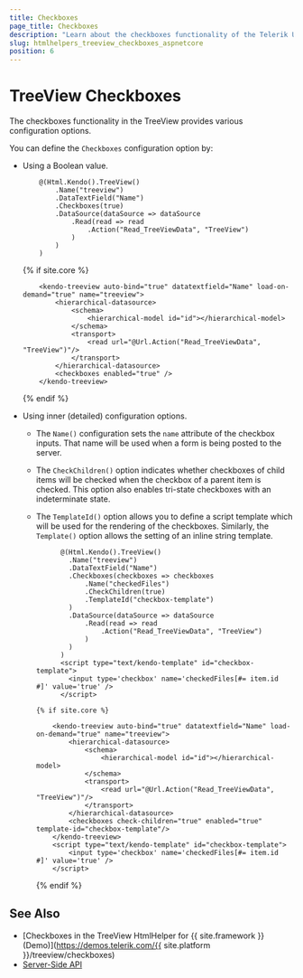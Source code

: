 ```yaml
---
title: Checkboxes
page_title: Checkboxes
description: "Learn about the checkboxes functionality of the Telerik UI TreeView component for {{ site.framework }}."
slug: htmlhelpers_treeview_checkboxes_aspnetcore
position: 6
---
```


# TreeView Checkboxes

The checkboxes functionality in the TreeView provides various configuration options.

You can define the `Checkboxes` configuration option by:

* Using a Boolean value.

    ```HtmlHelper
        @(Html.Kendo().TreeView()
            .Name("treeview")
            .DataTextField("Name")
            .Checkboxes(true)
            .DataSource(dataSource => dataSource
                .Read(read => read
                    .Action("Read_TreeViewData", "TreeView")
                )
            )
        )
    ```
    {% if site.core %}
    ```TagHelper
        <kendo-treeview auto-bind="true" datatextfield="Name" load-on-demand="true" name="treeview">
            <hierarchical-datasource>
                <schema>
                    <hierarchical-model id="id"></hierarchical-model>
                </schema>
                <transport>
                    <read url="@Url.Action("Read_TreeViewData", "TreeView")"/>
                </transport>
            </hierarchical-datasource>
            <checkboxes enabled="true" />
        </kendo-treeview>
    ```
    {% endif %}

* Using inner (detailed) configuration options.
  * The `Name()` configuration sets the `name` attribute of the checkbox inputs. That name will be used when a form is being posted to the server.
  * The `CheckChildren()` option indicates whether checkboxes of child items will be checked when the checkbox of a parent item is checked. This option also enables tri-state checkboxes with an indeterminate state.
  * The `TemplateId()` option allows you to define a script template which will be used for the rendering of the checkboxes. Similarly, the `Template()` option allows the setting of an inline string template.

    ```HtmlHelper
          @(Html.Kendo().TreeView()
            .Name("treeview")
            .DataTextField("Name")
            .Checkboxes(checkboxes => checkboxes
                .Name("checkedFiles")
                .CheckChildren(true)
                .TemplateId("checkbox-template")
            )
            .DataSource(dataSource => dataSource
                .Read(read => read
                    .Action("Read_TreeViewData", "TreeView")
                )
            )
          )          
          <script type="text/kendo-template" id="checkbox-template">
            <input type='checkbox' name='checkedFiles[#= item.id #]' value='true' />
          </script>
    ```
        {% if site.core %}
    ```TagHelper
        <kendo-treeview auto-bind="true" datatextfield="Name" load-on-demand="true" name="treeview">
            <hierarchical-datasource>
                <schema>
                    <hierarchical-model id="id"></hierarchical-model>
                </schema>
                <transport>
                    <read url="@Url.Action("Read_TreeViewData", "TreeView")"/>
                </transport>
            </hierarchical-datasource>
            <checkboxes check-children="true" enabled="true" template-id="checkbox-template"/>
        </kendo-treeview>
        <script type="text/kendo-template" id="checkbox-template">
            <input type='checkbox' name='checkedFiles[#= item.id #]' value='true' />
        </script>
    ```
    {% endif %}

## See Also

* [Checkboxes in the TreeView HtmlHelper for {{ site.framework }} (Demo)](https://demos.telerik.com/{{ site.platform }}/treeview/checkboxes)
* [Server-Side API](/api/treeview)
